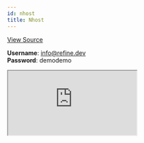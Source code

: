 ```yaml
---
id: nhost
title: Nhost
---
```


[View Source](https://github.com/pankod/refine/tree/master/examples/dataProvider/nhost)

**Username**: info@refine.dev  
**Password**: demodemo

<iframe src="https://codesandbox.io/embed/refine-nhost-example-jb9v4c?autoresize=1&fontsize=14&module=%2Fsrc%2FApp.tsx&theme=dark&view=preview"
  style={{width: "100%", height:"80vh", border: "0px", borderRadius: "8px", overflow:"hidden"}}
  title="refine-nhost-example"
  allow="accelerometer; ambient-light-sensor; camera; encrypted-media; geolocation; gyroscope; hid; microphone; midi; payment; usb; vr; xr-spatial-tracking"
  sandbox="allow-forms allow-modals allow-popups allow-presentation allow-same-origin allow-scripts"
></iframe>
